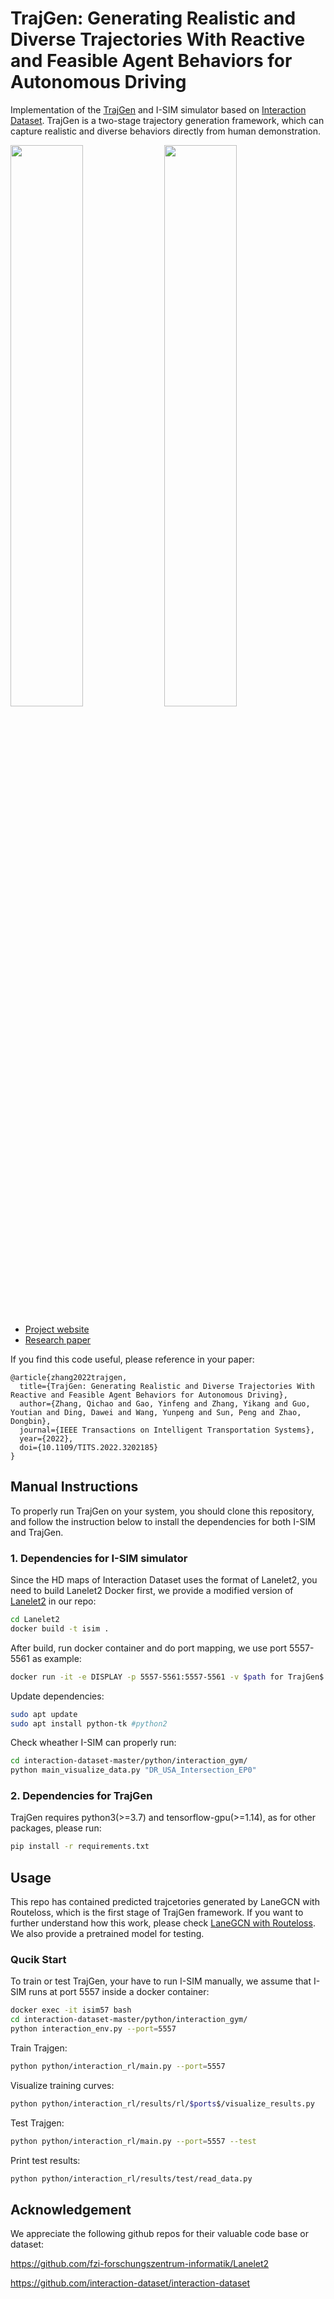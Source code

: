 # TrajGen: Generating Realistic and Diverse Trajectories With Reactive and Feasible Agent Behaviors for Autonomous Driving
Implementation of the [TrajGen][website_arxiv] and I-SIM simulator based on [Interaction Dataset][website_INTER]. TrajGen is a two-stage trajectory generation framework, which can capture realistic and diverse behaviors directly from human demonstration.

[website_arxiv]: https://sites.google.com/view/trajgen/
[website_INTER]: http://www.interaction-dataset.com/

<img width="48%" src="https://github.com/gaoyinfeng/TrajGen/blob/main/gif/trajgen_1.gif"> <img width="48%" src="https://github.com/gaoyinfeng/TrajGen/blob/main/gif/trajgen_2.gif">

- [Project website](https://sites.google.com/view/trajgen/)
- [Research paper](https://arxiv.org/pdf/2203.16792.pdf)

If you find this code useful, please reference in your paper:

```
@article{zhang2022trajgen,
  title={TrajGen: Generating Realistic and Diverse Trajectories With Reactive and Feasible Agent Behaviors for Autonomous Driving},
  author={Zhang, Qichao and Gao, Yinfeng and Zhang, Yikang and Guo, Youtian and Ding, Dawei and Wang, Yunpeng and Sun, Peng and Zhao, Dongbin},
  journal={IEEE Transactions on Intelligent Transportation Systems},
  year={2022},
  doi={10.1109/TITS.2022.3202185}
}
```

## Manual Instructions
To properly run TrajGen on your system, you should clone this repository, and follow the instruction below to install the dependencies for both I-SIM and TrajGen.
### 1. Dependencies for I-SIM simulator
Since the HD maps of Interaction Dataset uses the format of Lanelet2, you need to build Lanelet2 Docker first, we provide a modified version of [Lanelet2][website_lanelet2] in our repo:
```sh
cd Lanelet2
docker build -t isim .
```
[website_lanelet2]: https://github.com/fzi-forschungszentrum-informatik/Lanelet2

After build, run docker container and do port mapping, we use port 5557-5561 as example:
```sh
docker run -it -e DISPLAY -p 5557-5561:5557-5561 -v $path for TrajGen$:/home/developer/workspace/interaction-dataset-master -v /tmp/.X11-unix:/tmp/.X11-unix --user="$(id --user):$(id --group)" --name isim57 isim:latest bash
```
Update dependencies:
```sh
sudo apt update
sudo apt install python-tk #python2
```
Check wheather I-SIM can properly run:
```sh
cd interaction-dataset-master/python/interaction_gym/
python main_visualize_data.py "DR_USA_Intersection_EP0"
```

### 2. Dependencies for TrajGen
TrajGen requires python3(>=3.7) and tensorflow-gpu(>=1.14), as for other packages, please run:
```sh
pip install -r requirements.txt
```

## Usage
This repo has contained predicted trajcetories generated by LaneGCN with Routeloss, which is the first stage of TrajGen framework. If you want to further understand how this work, please check [LaneGCN with Routeloss][website_routeloss]. We also provide a pretrained model for testing.

[website_routeloss]: https://github.com/YikangZhang1641/modified_LaneGCN

### Qucik Start
To train or test TrajGen, your have to run I-SIM manually, we assume that I-SIM runs at port 5557 inside a docker container:
```sh
docker exec -it isim57 bash
cd interaction-dataset-master/python/interaction_gym/
python interaction_env.py --port=5557
```
Train Trajgen:
```sh
python python/interaction_rl/main.py --port=5557
```
Visualize training curves:
```sh
python python/interaction_rl/results/rl/$ports$/visualize_results.py
```
Test Trajgen:
```sh
python python/interaction_rl/main.py --port=5557 --test
```
Print test results:
```sh
python python/interaction_rl/results/test/read_data.py

```


## Acknowledgement
We appreciate the following github repos for their valuable code base or dataset:

https://github.com/fzi-forschungszentrum-informatik/Lanelet2

https://github.com/interaction-dataset/interaction-dataset


